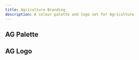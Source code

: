 ```yaml
---
title: Agriculture Branding
description: A colour palette and logo set for Agriculture
---
```


## AG Palette

## AG Logo
